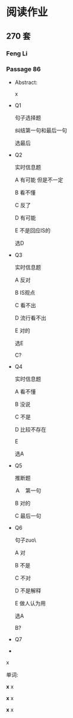 # 阅读作业

## 270 套

### Feng Li

### Passage 86

* Abstract: 

  x

* Q1

  句子选择题

  纠结第一句和最后一句  

  选最后

  

* Q2

  实时信息题

  A	有可能 但是不一定

  B	看不懂

  C	反了

  D	有可能

  E	不是回应IS的

  选D

* Q3

  实时信息题

  A	反对
  
  B	IS观点
  
  C	看不出
  
  D	流行看不出
  
  E	对的
  
  选E
  
  C?
  
* Q4

  实时信息题

  A	看不懂

  B	没说

  C	不是

  D	比较不存在

  E

  选A	

* Q5

  推断题

  Ａ　第一句

  B	对的

  C	最后一句

* Q6

  句子zuo\

  A	对

  B	不是

  C	不对

  D	不是解释

  E	做人认为用

  选A

  B?

  

* Q7

* 

x

单词:

__x__ x

__x__ x

__x__ x











